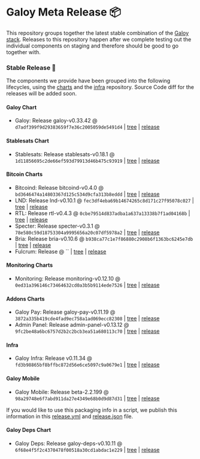 # Galoy Meta Release 📦

This repository groups together the latest stable combination of the [Galoy stack](https://github.com/GaloyMoney/awesome-galoy#tech-components).
Releases to this repository happen after we complete testing out the individual components on staging and therefore should be good to go together with.

### Stable Release 🎉

The components we provide have been grouped into the following lifecycles, using the [charts](https://github.com/GaloyMoney/charts) and the [infra](https://github.com/GaloyMoney/galoy-infra) repository.
Source Code diff for the releases will be added soon.

#### Galoy Chart
- Galoy: Release galoy-v0.33.42 @ `d7adf399f9d29383659f7e36c2005059de5491d4` | [tree](https://github.com/GaloyMoney/charts/tree/d7adf399f9d29383659f7e36c2005059de5491d4/charts/galoy) | [release](https://github.com/GaloyMoney/charts/releases/tag/galoy-v0.33.42)

#### Stablesats Chart
- Stablesats: Release stablesats-v0.18.1 @ `1d11856695c2de66ef593d79913d46b475c93919` | [tree](https://github.com/GaloyMoney/charts/tree/1d11856695c2de66ef593d79913d46b475c93919/charts/stablesats) | [release](https://github.com/GaloyMoney/charts/releases/tag/stablesats-v0.18.1)

#### Bitcoin Charts
- Bitcoind: Release bitcoind-v0.4.0 @ `bd3646474a14803367d125c534d9cfa313b8eddd` | [tree](https://github.com/GaloyMoney/charts/tree/bd3646474a14803367d125c534d9cfa313b8eddd/charts/bitcoind) | [release](https://github.com/GaloyMoney/charts/releases/tag/bitcoind-v0.4.0)
- LND: Release lnd-v0.10.1 @ `fec3df4eba69b14674265c8d171c27f95078c027` | [tree](https://github.com/GaloyMoney/charts/tree/fec3df4eba69b14674265c8d171c27f95078c027/charts/lnd) | [release](https://github.com/GaloyMoney/charts/releases/tag/lnd-v0.10.1)
- RTL: Release rtl-v0.4.3 @ `0cbe79514d837adba1a637a13338b7f1ad04168b` | [tree](https://github.com/GaloyMoney/charts/tree/0cbe79514d837adba1a637a13338b7f1ad04168b/charts/rtl) | [release](https://github.com/GaloyMoney/charts/releases/tag/rtl-v0.4.3)
- Specter: Release specter-v0.3.1 @ `78e580c59d18753304a9995656a20c07df5978a2` | [tree](https://github.com/GaloyMoney/charts/tree/78e580c59d18753304a9995656a20c07df5978a2/charts/specter) | [release](https://github.com/GaloyMoney/charts/releases/tag/specter-v0.3.1)
- Bria: Release bria-v0.10.6 @ `b938ca77c1e7f86880c2908b6f1363bc6245e7db` | [tree](https://github.com/GaloyMoney/charts/tree/b938ca77c1e7f86880c2908b6f1363bc6245e7db/charts/bria) | [release](https://github.com/GaloyMoney/charts/releases/tag/bria-v0.10.6)
- Fulcrum: Release  @ `` | [tree](https://github.com/GaloyMoney/charts/tree//charts/fulcrum) | [release](https://github.com/GaloyMoney/charts/releases/tag/)

#### Monitoring Charts
- Monitoring: Release monitoring-v0.12.10 @ `0ed31a396146c73464632cd0a3b5b9114ede7526` | [tree](https://github.com/GaloyMoney/charts/tree/0ed31a396146c73464632cd0a3b5b9114ede7526/charts/monitoring) | [release](https://github.com/GaloyMoney/charts/releases/tag/monitoring-v0.12.10)

#### Addons Charts
- Galoy Pay: Release galoy-pay-v0.11.19 @ `3872a335b419cde4fad9ec758a1ad069ecc82308` | [tree](https://github.com/GaloyMoney/charts/tree/3872a335b419cde4fad9ec758a1ad069ecc82308/charts/galoy-pay) | [release](https://github.com/GaloyMoney/charts/releases/tag/galoy-pay-v0.11.19)
- Admin Panel: Release admin-panel-v0.13.12 @ `9fc2be48a6bc6757d2b2c2bcb3ea51a680113c70` | [tree](https://github.com/GaloyMoney/charts/tree/9fc2be48a6bc6757d2b2c2bcb3ea51a680113c70/charts/admin-panel) | [release](https://github.com/GaloyMoney/charts/releases/tag/admin-panel-v0.13.12)

#### Infra

- Galoy Infra: Release v0.11.34 @ `fd3b98865bf8bffbc872d56e6ce5097c9a0679e1` | [tree](https://github.com/GaloyMoney/galoy-infra/tree/fd3b98865bf8bffbc872d56e6ce5097c9a0679e1) | [release](https://github.com/GaloyMoney/galoy-infra/releases/tag/v0.11.34)

#### Galoy Mobile

- Galoy Mobile: Release beta-2.2.199 @ `98a29748e6f7abd911da27e4349e68b0d9d87d31` | [tree](https://github.com/GaloyMoney/galoy-mobile/tree/98a29748e6f7abd911da27e4349e68b0d9d87d31) | [release](https://github.com/GaloyMoney/galoy-mobile/releases/tag/beta-2.2.199)

If you would like to use this packaging info in a script, we publish this information in this [release.yml](./release.yml) and [release.json](./release.json) file.

#### Galoy Deps Chart
- Galoy Deps: Release galoy-deps-v0.10.11 @ `6f68e4f5f2c4370478f00518a30cd1abdac1e229` | [tree](https://github.com/GaloyMoney/charts/tree/6f68e4f5f2c4370478f00518a30cd1abdac1e229/charts/galoy-deps) | [release](https://github.com/GaloyMoney/charts/releases/tag/galoy-deps-v0.10.11)
